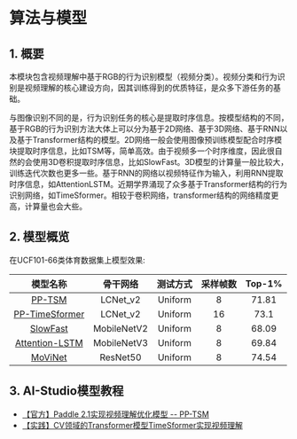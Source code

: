 # 算法与模型

## 1. 概要

本模块包含视频理解中基于RGB的行为识别模型（视频分类）。视频分类和行为识别是视频理解的核心建设方向，因其训练得到的优质特征，是众多下游任务的基础。

与图像识别不同的是，行为识别任务的核心是提取时序信息。按模型结构的不同，基于RGB的行为识别方法大体上可以分为基于2D网络、基于3D网络、基于RNN以及基于Transformer结构的模型。2D网络一般会使用图像预训练模型配合时序模块提取时序信息，比如TSM等，简单高效。由于视频多一个时序维度，因此很自然的会使用3D卷积提取时序信息，比如SlowFast。3D模型的计算量一般比较大，训练迭代次数也更多一些。基于RNN的网络以视频特征作为输入，利用RNN提取时序信息，如AttentionLSTM。近期学界涌现了众多基于Transformer结构的行为识别网络，如TimeSformer。相较于卷积网络，transformer结构的网络精度更高，计算量也会大些。

## 2. 模型概览

在UCF101-66类体育数据集上模型效果:

| 模型名称 | 骨干网络 | 测试方式 | 采样帧数 | Top-1% |
| :------: | :----------: | :----: | :----: | :----: |
| [PP-TSM](pp-tsm.md) | LCNet_v2 |  Uniform | 8 | 71.81 |
| [PP-TimeSformer](pp-timesformer.md) | LCNet_v2 |  Uniform | 16 | 73.1 | 
| [SlowFast](slowfast.md) | MobileNetV2 |  Uniform | 8 | 68.09 | 
| [Attention-LSTM](attention_lstm.md) | MobileNetV3 |  Uniform | 8 | 69.84 | 
| [MoViNet](movinet.md) | ResNet50 |  Uniform | 8 | 74.54 | 

## 3. AI-Studio模型教程

- [【官方】Paddle 2.1实现视频理解优化模型 -- PP-TSM](https://aistudio.baidu.com/aistudio/projectdetail/3399656?contributionType=1)
- [【实践】CV领域的Transformer模型TimeSformer实现视频理解](https://aistudio.baidu.com/aistudio/projectdetail/3413254?contributionType=1)
